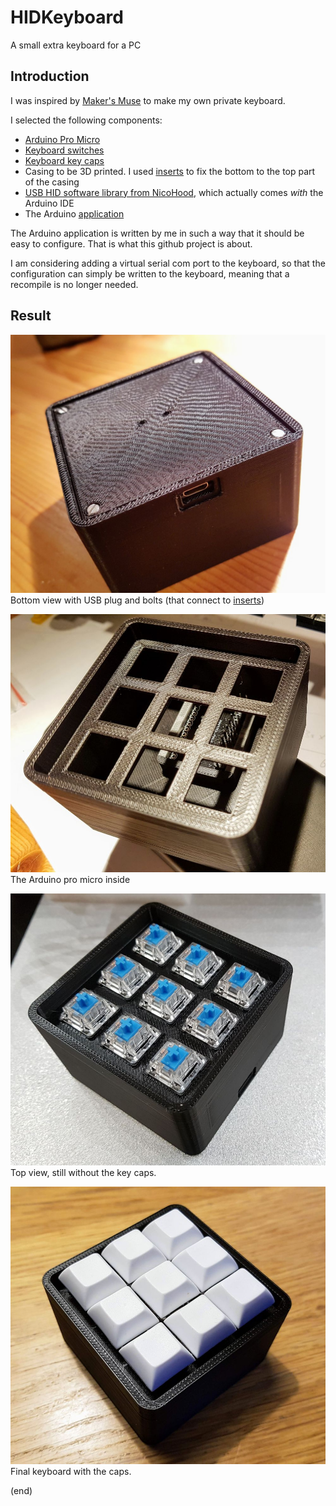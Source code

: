 # HIDKeyboard
A small extra keyboard for a PC

## Introduction
I was inspired by [Maker's Muse](https://www.youtube.com/watch?v=MeYuIWGqquE) to make my own private keyboard.

I selected the following components:
 - [Arduino Pro Micro](https://www.aliexpress.com/item/Free-Shipping-New-Pro-Micro-for-arduino-ATmega32U4-5V-16MHz-Module-with-2-row-pin-header/1871481789.html)
 - [Keyboard switches](https://www.aliexpress.com/item/10Pcs-3-Pin-KeyCaps-Mechanical-Keyboard-Switch-Blue-for-Cherry-MX-Switches-Keyboard-Replacement-Tester-Kit/32884614611.html)
 - [Keyboard key caps](https://www.aliexpress.com/item/PBT-Keycaps-DSA-1u-Blank-Printed-Keycaps-For-Gaming-Mechanical-Keyboard-20pcs/32908275436.html)
 - Casing to be 3D printed. I used [inserts](https://www.aliexpress.com/item/CNIM-Hot-M2-x-3mm-Brass-Cylinder-Knurled-Threaded-Round-Insert-Embedded-Nuts-100pcs/32876609027.html) to fix the bottom to the top part of the casing
 - [USB HID software library from NicoHood](https://github.com/NicoHood/HID), which actually comes _with_ the Arduino IDE
 - The Arduino [application](ProMicroKbd)
 
The Arduino application is written by me in such a way that it should be easy to configure. That is what this github project is about.

I am considering adding a virtual serial com port to the keyboard, so that the configuration can simply be written to the keyboard, meaning that a recompile is no longer needed.

## Result
![Bottom](bottom.jpg)
Bottom view with USB plug and bolts (that connect to [inserts](https://www.aliexpress.com/item/CNIM-Hot-M2-x-3mm-Brass-Cylinder-Knurled-Threaded-Round-Insert-Embedded-Nuts-100pcs/32876609027.html))

![Arduino](arduino.jpg)
The Arduino pro micro inside

![Top](top.jpg)
Top view, still without the key caps.

![Caps](caps.jpg)
Final keyboard with the caps.

(end)
